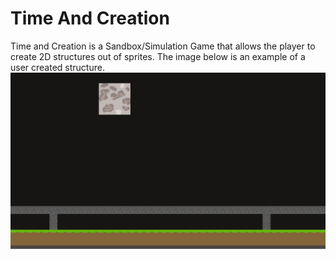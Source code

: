 # Time And Creation
Time and Creation is a Sandbox/Simulation Game that allows the player to create 2D structures out of sprites. The image below is an example of a user created structure.
![alt text](https://github.com/Randomuserdeveloper/TimeAndCreation/blob/master/thumbnail.png?raw=true)
